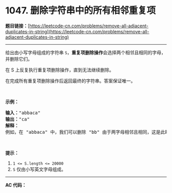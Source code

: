# 1047. 删除字符串中的所有相邻重复项

**题目链接：**[https://leetcode-cn.com/problems/remove-all-adjacent-duplicates-in-string](https://leetcode-cn.com/problems/remove-all-adjacent-duplicates-in-string)

---

<div class="content__1Y2H">
 <div class="notranslate">
  <p>给出由小写字母组成的字符串&nbsp;<code>S</code>，<strong>重复项删除操作</strong>会选择两个相邻且相同的字母，并删除它们。</p> 
  <p>在 S 上反复执行重复项删除操作，直到无法继续删除。</p> 
  <p>在完成所有重复项删除操作后返回最终的字符串。答案保证唯一。</p> 
  <p>&nbsp;</p> 
  <p><strong>示例：</strong></p> 
  <pre class="language-text"><strong>输入：</strong>"abbaca"
<strong>输出：</strong>"ca"
<strong>解释：</strong>
例如，在 "abbaca" 中，我们可以删除 "bb" 由于两字母相邻且相同，这是此时唯一可以执行删除操作的重复项。之后我们得到字符串 "aaca"，其中又只有 "aa" 可以执行重复项删除操作，所以最后的字符串为 "ca"。
</pre> 
  <p>&nbsp;</p> 
  <p><strong>提示：</strong></p> 
  <ol> 
   <li><code>1 &lt;= S.length &lt;= 20000</code></li> 
   <li><code>S</code> 仅由小写英文字母组成。</li> 
  </ol> 
 </div>
</div>

---

**AC 代码：**

```java

```